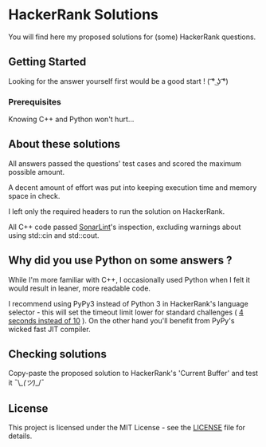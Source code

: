 # HackerRank Solutions

You will find here my proposed solutions for (some) HackerRank questions.

## Getting Started

Looking for the answer yourself first would be a good start ! ( ͡° ͜ʖ ͡°)

### Prerequisites

Knowing C++ and Python won't hurt...

## About these solutions

All answers passed the questions' test cases and scored the maximum possible amount.

A decent amount of effort was put into keeping execution time and memory space in check.

I left only the required headers to run the solution on HackerRank.

All C++ code passed [SonarLint](https://www.sonarlint.org/visualstudio/ "SonarLint for Visual Studio")'s inspection, excluding warnings about using std::cin and std::cout.

## Why did you use Python on some answers ?

While I'm more familiar with C++, I occasionally used Python when I felt it would result in leaner, more readable code.

I recommend using PyPy3 instead of Python 3 in HackerRank's language selector - this will set the timeout limit lower for standard challenges ( [4 seconds instead of 10](https://www.hackerrank.com/environment/languages) ). On the other hand you'll benefit from PyPy's wicked fast JIT compiler.

## Checking solutions

Copy-paste the proposed solution to HackerRank's 'Current Buffer' and test it ¯\\_\_(ツ)_\_/¯

## License

This project is licensed under the MIT License - see the [LICENSE](LICENSE) file for details.

